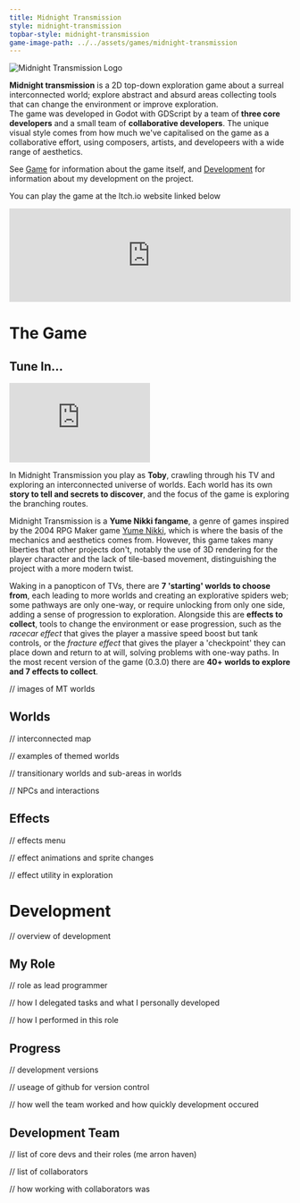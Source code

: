 ```yaml
---
title: Midnight Transmission
style: midnight-transmission
topbar-style: midnight-transmission
game-image-path: ../../assets/games/midnight-transmission
---
```


<img alt="Midnight Transmission Logo" src="{{ page.game-image-path }}/mt-logo.png">

**Midnight transmission** is a 2D top-down exploration game about a surreal interconnected world; explore abstract and absurd areas collecting tools that can change the environment or improve exploration. <br>
The game was developed in Godot with GDScript by a team of **three core developers** and a small team of **collaborative developers**. The unique visual style comes from how much we've capitalised on the game as a collaborative effort, using composers, artists, and developeers with a wide range of aesthetics.

See [Game](#the-game) for information about the game itself, and [Development](#development) for information about my development on the project.

You can play the game at the Itch.io website linked below

<iframe src="https://itch.io/embed/3067014?bg_color=28112e&amp;fg_color=ffffff&amp;link_color=ffbb63&amp;border_color=933052" width="100%" height="167" frameborder="0"><a href="https://midnighttransmission.itch.io/midnight-transmission">Midnight Transmission by MidnightTransmission</a></iframe>



<h1 id="the-game">The Game</h1>

## Tune In...

<iframe class="inline-embed" style="aspect-ratio: 1.777 / 1;" width="50%" src="https://www.youtube.com/embed/nCWKFhBP9BY?si=4UHdF9u0A5DdS3N8" title="YouTube video player" frameborder="0" allow="accelerometer; autoplay; clipboard-write; encrypted-media; gyroscope; picture-in-picture; web-share" referrerpolicy="strict-origin-when-cross-origin" allowfullscreen></iframe>

In Midnight Transmission you play as **Toby**, crawling through his TV and exploring an interconnected universe of worlds. Each world has its own **story to tell and secrets to discover**, and the focus of the game is exploring the branching routes.

Midnight Transmission is a **Yume Nikki fangame**, a genre of games inspired by the 2004 RPG Maker game [Yume Nikki](https://store.steampowered.com/app/650700/Yume_Nikki/), which is where the basis of the mechanics and aesthetics comes from. However, this game takes many liberties that other projects don't, notably the use of 3D rendering for the player character and the lack of tile-based movement, distinguishing the project with a more modern twist.

Waking in a panopticon of TVs, there are **7 'starting' worlds to choose from**, each leading to more worlds and creating an explorative spiders web; some pathways are only one-way, or require unlocking from only one side, adding a sense of progression to exploration. Alongside this are **effects to collect**, tools to change the environment or ease progression, such as the *racecar effect* that gives the player a massive speed boost but tank controls, or the *fracture effect* that gives the player a 'checkpoint' they can place down and return to at will, solving problems with one-way paths. In the most recent version of the game (0.3.0) there are **40+ worlds to explore and 7 effects to collect**.

// images of MT worlds <br>

## Worlds
// interconnected map

// examples of themed worlds

// transitionary worlds and sub-areas in worlds

// NPCs and interactions

## Effects
// effects menu

// effect animations and sprite changes

// effect utility in exploration



<h1 id="development">Development</h1>
// overview of development


## My Role
// role as lead programmer

// how I delegated tasks and what I personally developed

// how I performed in this role

## Progress
// development versions

// useage of github for version control

// how well the team worked and how quickly development occured

## Development Team
// list of core devs and their roles (me arron haven)

// list of collaborators

// how working with collaborators was

